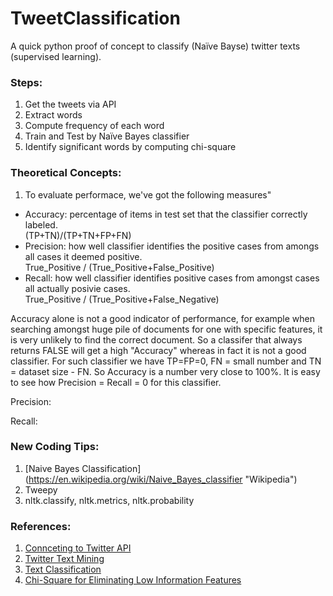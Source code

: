 # TweetClassification
A quick python proof of concept to classify (Naïve Bayse) twitter texts (supervised learning). 

### Steps:
1. Get the tweets via API
2. Extract words
3. Compute frequency of each word
5. Train and Test by Naïve Bayes classifier
4. Identify significant words by computing chi-square

### Theoretical Concepts:
1. To evaluate performace, we've got the following measures"    
  * Accuracy: percentage of items in test set that the classifier correctly labeled.    
   (TP+TN)/(TP+TN+FP+FN)
  * Precision: how well classifier identifies the positive cases from amongs all cases it deemed positive.    
   True_Positive / (True_Positive+False_Positive) 
  * Recall: how well classifier identifies positive cases from amongst cases all actually posivie cases.     
   True_Positive / (True_Positive+False_Negative)    

Accuracy alone is not a good indicator of performance, for example when searching amongst huge pile of documents for one with specific features, it is very unlikely to find the correct document. So a classifer that always returns FALSE will get a high "Accuracy" whereas in fact it is not a good classifier. For such classifier we have TP=FP=0, FN = small number and TN = dataset size - FN. So Accuracy is a number very close to 100%.  It is easy to see how Precision = Recall = 0 for this classifier.    

Precision:   

Recall: 

### New Coding Tips:   
1. [Naive Bayes Classification] (https://en.wikipedia.org/wiki/Naive_Bayes_classifier "Wikipedia")
1. Tweepy
1. nltk.classify, nltk.metrics, nltk.probability

### References:
1. [Connceting to Twitter API](http://adilmoujahid.com/posts/2014/07/twitter-analytics/)
1. [Twitter Text Mining](https://gist.github.com/yanofsky/5436496)
1. [Text Classification](https://github.com/abromberg/sentiment_analysis_python/blob/master/sentiment_analysis.py)
1. [Chi-Square for Eliminating Low Information Features](http://streamhacker.com/tag/chi-square/)

